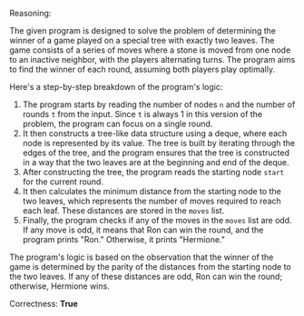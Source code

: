 Reasoning:

The given program is designed to solve the problem of determining the winner of a game played on a special tree with exactly two leaves. The game consists of a series of moves where a stone is moved from one node to an inactive neighbor, with the players alternating turns. The program aims to find the winner of each round, assuming both players play optimally.

Here's a step-by-step breakdown of the program's logic:

1.  The program starts by reading the number of nodes `n` and the number of rounds `t` from the input. Since `t` is always 1 in this version of the problem, the program can focus on a single round.
2.  It then constructs a tree-like data structure using a deque, where each node is represented by its value. The tree is built by iterating through the edges of the tree, and the program ensures that the tree is constructed in a way that the two leaves are at the beginning and end of the deque.
3.  After constructing the tree, the program reads the starting node `start` for the current round.
4.  It then calculates the minimum distance from the starting node to the two leaves, which represents the number of moves required to reach each leaf. These distances are stored in the `moves` list.
5.  Finally, the program checks if any of the moves in the `moves` list are odd. If any move is odd, it means that Ron can win the round, and the program prints "Ron." Otherwise, it prints "Hermione."

The program's logic is based on the observation that the winner of the game is determined by the parity of the distances from the starting node to the two leaves. If any of these distances are odd, Ron can win the round; otherwise, Hermione wins.

Correctness: **True**